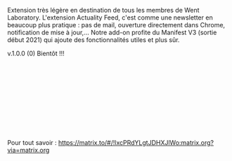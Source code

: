 Extension très légère en destination de tous les membres de Went Laboratory. L'extension Actuality Feed, c'est comme une newsletter en beaucoup plus pratique : pas de mail, 
ouverture directement dans Chrome, notification de mise à jour,... Notre add-on profite du Manifest V3 (sortie début 2021) qui ajoute des fonctionnalités utiles et plus sûr.

v.1.0.0 (0) Bientôt !!!<br><br><br><br><br><br><br><br><br><br><br><br>
Pour tout savoir : https://matrix.to/#/!lxcPRdYLgtJDHXJlWo:matrix.org?via=matrix.org
